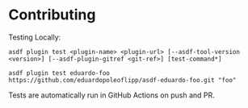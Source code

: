 # Contributing

Testing Locally:

```shell
asdf plugin test <plugin-name> <plugin-url> [--asdf-tool-version <version>] [--asdf-plugin-gitref <git-ref>] [test-command*]

asdf plugin test eduardo-foo https://github.com/eduardopoleoflipp/asdf-eduardo-foo.git "foo"
```

Tests are automatically run in GitHub Actions on push and PR.
